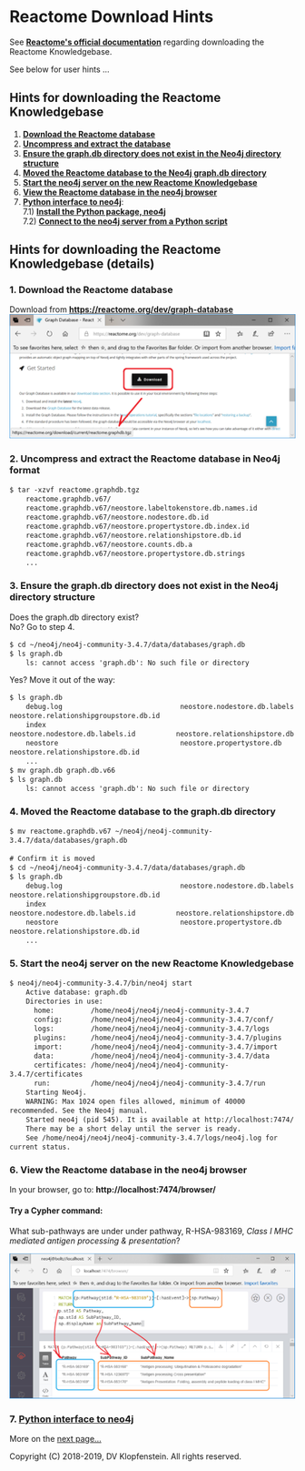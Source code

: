 # Reactome Download Hints
See [**Reactome's official documentation**](https://reactome.org/dev/graph-database#GetStarted)
regarding downloading the Reactome Knowledgebase.

See below for user hints ...

## Hints for downloading the Reactome Knowledgebase
1. [**Download the Reactome database**](#1-download-the-reactome-database)
2. [**Uncompress and extract the database**](#2-uncompress-and-extract-the-reactome-database-in-neo4j-format)
3. [**Ensure the graph.db directory does not exist in the Neo4j directory structure**](#3-ensure-the-graphdb-directory-does-not-exist-in-the-neo4j-directory-structure)
4. [**Moved the Reactome database to the Neo4j graph.db directory**](#4-moved-the-reactome-database-to-the-graphdb-directory)
5. [**Start the neo4j server on the new Reactome Knowledgebase**](#5-start-the-neo4j-server-on-the-new-reactome-knowledgebase)
6. [**View the Reactome database in the neo4j browser**]()
7. [**Python interface to neo4j**](README_gdbdr.md):    
  7.1) [**Install the Python package, neo4j**](README_gdbdr.md##1-install-the-python-package-neo4j)    
  7.2) [**Connect to the neo4j server from a Python script**](README_gdbdr.md#2-connect-to-the-neo4j-server-from-a-python-script)    


## Hints for downloading the Reactome Knowledgebase (details)
### 1. Download the Reactome database
Download from **https://reactome.org/dev/graph-database**
![download](images/download.png)

### 2. Uncompress and extract the Reactome database in Neo4j format
```
$ tar -xzvf reactome.graphdb.tgz
    reactome.graphdb.v67/
    reactome.graphdb.v67/neostore.labeltokenstore.db.names.id
    reactome.graphdb.v67/neostore.nodestore.db.id
    reactome.graphdb.v67/neostore.propertystore.db.index.id
    reactome.graphdb.v67/neostore.relationshipstore.db.id
    reactome.graphdb.v67/neostore.counts.db.a
    reactome.graphdb.v67/neostore.propertystore.db.strings
    ...
```

### 3. Ensure the graph.db directory does not exist in the Neo4j directory structure

Does the graph.db directory exist?    
No? Go to step 4.    
```
$ cd ~/neo4j/neo4j-community-3.4.7/data/databases/graph.db
$ ls graph.db
    ls: cannot access 'graph.db': No such file or directory
```

Yes? Move it out of the way:
```
$ ls graph.db
    debug.log                             neostore.nodestore.db.labels             neostore.relationshipgroupstore.db.id
    index                                 neostore.nodestore.db.labels.id          neostore.relationshipstore.db
    neostore                              neostore.propertystore.db                neostore.relationshipstore.db.id
    ...
$ mv graph.db graph.db.v66
$ ls graph.db
    ls: cannot access 'graph.db': No such file or directory
```

### 4. Moved the Reactome database to the graph.db directory
```
$ mv reactome.graphdb.v67 ~/neo4j/neo4j-community-3.4.7/data/databases/graph.db

# Confirm it is moved
$ cd ~/neo4j/neo4j-community-3.4.7/data/databases/graph.db
$ ls graph.db
    debug.log                             neostore.nodestore.db.labels             neostore.relationshipgroupstore.db.id
    index                                 neostore.nodestore.db.labels.id          neostore.relationshipstore.db
    neostore                              neostore.propertystore.db                neostore.relationshipstore.db.id
    ...
```

### 5. Start the neo4j server on the new Reactome Knowledgebase
```
$ neo4j/neo4j-community-3.4.7/bin/neo4j start
    Active database: graph.db
    Directories in use:
      home:         /home/neo4j/neo4j/neo4j-community-3.4.7
      config:       /home/neo4j/neo4j/neo4j-community-3.4.7/conf/
      logs:         /home/neo4j/neo4j/neo4j-community-3.4.7/logs
      plugins:      /home/neo4j/neo4j/neo4j-community-3.4.7/plugins
      import:       /home/neo4j/neo4j/neo4j-community-3.4.7/import
      data:         /home/neo4j/neo4j/neo4j-community-3.4.7/data
      certificates: /home/neo4j/neo4j/neo4j-community-3.4.7/certificates
      run:          /home/neo4j/neo4j/neo4j-community-3.4.7/run
    Starting Neo4j.
    WARNING: Max 1024 open files allowed, minimum of 40000 recommended. See the Neo4j manual.
    Started neo4j (pid 545). It is available at http://localhost:7474/
    There may be a short delay until the server is ready.
    See /home/neo4j/neo4j/neo4j-community-3.4.7/logs/neo4j.log for current status.
```
### 6. View the Reactome database in the neo4j browser
In your browser, go to: **http://localhost:7474/browser/**

#### Try a Cypher command:
What sub-pathways are under under pathway, R-HSA-983169, _Class I MHC mediated antigen processing & presentation_?

![subpwy](images/neo4j_pwy_subpwy.png)

### 7. [**Python interface to neo4j**](README_gdbdr.md)    
More on the [next page...](README_gdbdr.md)    

Copyright (C) 2018-2019, DV Klopfenstein. All rights reserved.
